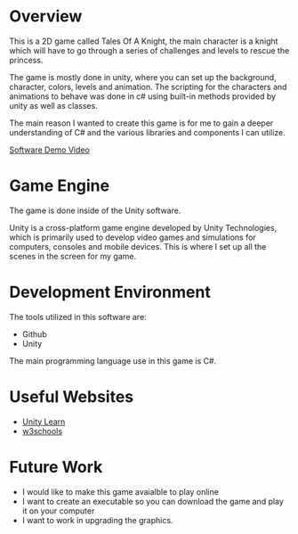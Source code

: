 # Overview

This is a 2D game called Tales Of A Knight, the main character is a knight which will have to go through a series
of challenges and levels to rescue the princess.

The game is mostly done in unity, where you can set up the background, character, colors, levels and animation. The scripting for the characters
and animations to behave was done in c# using built-in methods provided by unity as well as classes.

The main reason I wanted to create this game is for me to gain a deeper understanding of C# and the various libraries and components I can utilize.



[Software Demo Video](http://youtube.link.goes.here)

# Game Engine
The game is done inside of the Unity software.

Unity is a cross-platform game engine developed by Unity Technologies, which is primarily used to develop video games and simulations for computers,
consoles and mobile devices. This is where I set up all the scenes in the screen for my game. 


# Development Environment

The tools utilized in this software are:

* Github
* Unity

The main programming language use in this game is C#.

# Useful Websites

* [Unity Learn](https://learn.unity.com/)
* [w3schools](https://www.w3schools.com/cs/index.php)

# Future Work


* I would like to make this game avaialble to play online
* I want to create an executable so you can download the game and play it on your computer
* I want to work in upgrading the graphics.